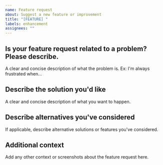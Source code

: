 ```yaml
---
name: Feature request
about: Suggest a new feature or improvement
title: "[FEATURE] "
labels: enhancement
assignees: ""
---
```


## Is your feature request related to a problem? Please describe.

A clear and concise description of what the problem is. Ex: I'm always frustrated when...

## Describe the solution you'd like

A clear and concise description of what you want to happen.

## Describe alternatives you've considered

If applicable, describe alternative solutions or features you've considered.

## Additional context

Add any other context or screenshots about the feature request here.

